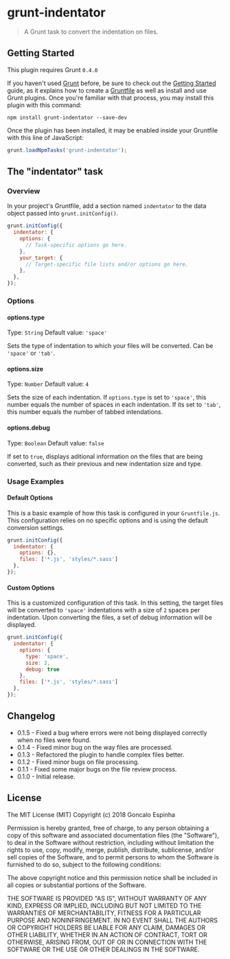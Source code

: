 # grunt-indentator

> A Grunt task to convert the indentation on files.

## Getting Started
This plugin requires Grunt `0.4.0`

If you haven't used [Grunt](http://gruntjs.com/) before, be sure to check out the [Getting Started](http://gruntjs.com/getting-started) guide, as it explains how to create a [Gruntfile](http://gruntjs.com/sample-gruntfile) as well as install and use Grunt plugins. Once you're familiar with that process, you may install this plugin with this command:

```shell
npm install grunt-indentator --save-dev
```

Once the plugin has been installed, it may be enabled inside your Gruntfile with this line of JavaScript:

```js
grunt.loadNpmTasks('grunt-indentator');
```

## The "indentator" task

### Overview
In your project's Gruntfile, add a section named `indentator` to the data object passed into `grunt.initConfig()`.

```js
grunt.initConfig({
  indentator: {
    options: {
      // Task-specific options go here.
    },
    your_target: {
      // Target-specific file lists and/or options go here.
    },
  },
});
```

### Options

#### options.type
Type: `String`
Default value: `'space'`

Sets the type of indentation to which your files will be converted. Can be `'space'` or `'tab'`. 

#### options.size
Type: `Number`
Default value: `4`

Sets the size of each indentation. If `options.type` is set to `'space'`, this number equals the number of spaces in each indentation. If its set to `'tab'`, this number equals the number of tabbed intendations.

#### options.debug
Type: `Boolean`
Default value: `false`

If set to `true`, displays aditional information on the files that are being converted, such as their previous and new indentation size and type.

### Usage Examples

#### Default Options
This is a basic example of how this task is configured in your `Gruntfile.js`. This configuration relies on no specific options and is using the default conversion settings.

```js
grunt.initConfig({
  indentator: {
    options: {},
    files: ['*.js', 'styles/*.sass']
  },
});
```

#### Custom Options
This is a customized configuration of this task. In this setting, the target files will be converted to `'space'` indentations with a size of `2` spaces per indentation. Upon converting the files, a set of debug information will be displayed.

```js
grunt.initConfig({
  indentator: {
    options: {
      type: 'space',
      size: 2,
      debug: true
    },
    files: ['*.js', 'styles/*.sass']
  },
});
```

## Changelog

- 0.1.5 - Fixed a bug where errors were not being displayed correctly when no files were found.
- 0.1.4 - Fixed minor bug on the way files are processed.
- 0.1.3 - Refactored the plugin to handle complex files better.
- 0.1.2 - Fixed minor bugs on file processing.
- 0.1.1 - Fixed some major bugs on the file review process.
- 0.1.0 - Initial release.

## License

The MIT License (MIT)
Copyright (c) 2018 Goncalo Espinha

Permission is hereby granted, free of charge, to any person obtaining a copy of this software and associated documentation files (the "Software"), to deal in the Software without restriction, including without limitation the rights to use, copy, modify, merge, publish, distribute, sublicense, and/or sell copies of the Software, and to permit persons to whom the Software is furnished to do so, subject to the following conditions:

The above copyright notice and this permission notice shall be included in all copies or substantial portions of the Software.

THE SOFTWARE IS PROVIDED "AS IS", WITHOUT WARRANTY OF ANY KIND, EXPRESS OR IMPLIED, INCLUDING BUT NOT LIMITED TO THE WARRANTIES OF MERCHANTABILITY, FITNESS FOR A PARTICULAR PURPOSE AND NONINFRINGEMENT. IN NO EVENT SHALL THE AUTHORS OR COPYRIGHT HOLDERS BE LIABLE FOR ANY CLAIM, DAMAGES OR OTHER LIABILITY, WHETHER IN AN ACTION OF CONTRACT, TORT OR OTHERWISE, ARISING FROM, OUT OF OR IN CONNECTION WITH THE SOFTWARE OR THE USE OR OTHER DEALINGS IN THE SOFTWARE.